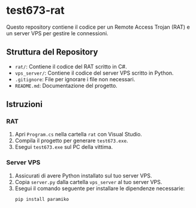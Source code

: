 # test673-rat

Questo repository contiene il codice per un Remote Access Trojan (RAT) e un server VPS per gestire le connessioni.

## Struttura del Repository

- `rat/`: Contiene il codice del RAT scritto in C#.
- `vps_server/`: Contiene il codice del server VPS scritto in Python.
- `.gitignore`: File per ignorare i file non necessari.
- `README.md`: Documentazione del progetto.

## Istruzioni

### RAT

1. Apri `Program.cs` nella cartella `rat` con Visual Studio.
2. Compila il progetto per generare `test673.exe`.
3. Esegui `test673.exe` sul PC della vittima.

### Server VPS

1. Assicurati di avere Python installato sul tuo server VPS.
2. Copia `server.py` dalla cartella `vps_server` al tuo server VPS.
3. Esegui il comando seguente per installare le dipendenze necessarie:
   ```bash
   pip install paramiko

